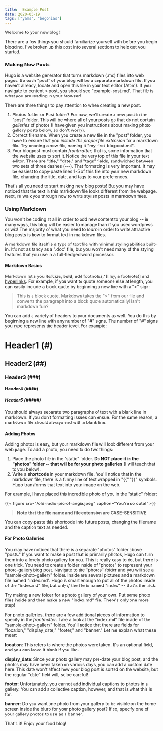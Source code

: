 ```yaml
---
title:  Example Post
date: 2020-05-19
tags: ["yams", "begonias"]
---
```


Welcome to your new blog!

There are a few things you should familiarize yourself with before you begin blogging. I've broken up this post into several sections to help get you started.

### Making New Posts

Hugo is a website generator that turns markdown (.md) files into web pages. So each "post" of your blog will be a separate markdown file. If you haven't already, locate and open this file in your text editor (Atom). If you navigate to content > post, you should see "example-post.md". That file is what you are reading in your browser!

There are three things to pay attention to when creating a new post.

1. Photos folder or Post folder? For now, we'll create a new post in the "post" folder. This will be where all of your posts go that do not contain _galleries_ of photos (I have given you instructions about making photo gallery posts below, so don't worry).
2. Correct filename. When you create a new file in the "post" folder, you have to ensure that you _include the proper file extension_ for a markdown file. Try creating a new file, naming it "my-first-blogpost.md".
3. Your blogpost must contain _frontmatter_; that is, some information that the website uses to sort it. Notice the very top of this file in your text editor. There are "title," "date," and "tags" fields, sandwiched between two sets of three dashes (-\-\-\). That formatting is very important. It may be easiest to copy-paste lines 1-5 of this file into your new markdown file, changing the title, date, and tags to your preferences.

That's all you need to start making new blog posts! But you may have noticed that the text in this markdown file looks different from the webpage. Next, I'll walk you through how to write stylish posts in markdown files.

### Using Markdown

You won't be coding at all in order to add new content to your blog -- in many ways, this blog will be easier to manage than if you used wordpress or wix! The majority of what you need to _learn_ in order to write attractive blog posts is how to format text in markdown files.

A markdown file itself is a type of text file with minimal styling abilities built-in. It's not as fancy as a ".doc" file, but you won't need many of the styling features that you use in a full-fledged word processor.

#### Markdown Basics

Markdown let's you _italicize_, **bold**, add footnotes,^[Hey, a footnote!] and [hyperlinks](https://wikipedia.org). For example, if you want to quote someone else at length, you can easily include a block quote by beginning a new line with a ">" sign:

> This is a block quote. Markdown takes the ">" from our file and converts the paragraph into a block quote automatically! Isn't markdown fun?

You can add a variety of headers to your documents as well. You do this by beginning a new line with any number of "#" signs. The number of "#" signs you type represents the header level. For example:

# Header1 (#)
## Header2 (##)
### Header3 (###)
#### Header4 (####)
##### Header5 (#####)

You should always separate two paragraphs of text with a blank line in markdown. If you don't formatting issues can ensue. For the same reason, a markdown file should always end with a blank line.

#### Adding Photos

Adding photos is easy, but your markdown file will look different from your web page. To add a photo, you need to do two things:

1. Place the photo file in the "static" folder. **Do NOT place it in the "photos" folder -- that will be for your photo galleries** (I will teach that to you below).
2. Write a **shortcode** in your markdown file. You'll notice that in the markdown file, there is a funny line of text wrapped in "{{" "}}" symbols. Hugo transforms that text into your image on the web.

For example, I have placed this incredible photo of you in the "static" folder:

{{< figure src="/old-radio-pic-of-angie.jpeg" caption="You're so cute!" >}}

> **Note that the file name and file extension are CASE-SENSITIVE!**

You can copy-paste this shortcode into future posts, changing the filename and the caption text as needed.

#### For Photo Galleries

You may have noticed that there is a separate "photos" folder above "posts." If you want to make a post that is primarily photos, Hugo can turn them into a lovely photo gallery for you. This is really easy to do, but there is one trick. You need to create a folder inside of "photos" to represent your photo-gallery blog post. Navigate to the "photos" folder and you will see a "sample-photo-gallery" folder. Inside are several pictures and a markdown file named "index.md". Hugo is smart enough to put all of the photos inside of the "index.md" file, but only _if_ the file is named "index" -- that's the trick.

Try making a new folder for a photo gallery of your own. Put some photo files inside and then make a new "index.md" file. There's only one more step!

For photo galleries, there are a few additional pieces of information to specify in the _frontmatter_. Take a look at the "index.md" file inside of the "sample-photo-gallery" folder. You'll notice that there are fields for "location," "display_date," "footer," and "banner." Let me explain what these mean:

**location**: This refers to where the photos were taken. It's an optional field, and you can leave it blank if you like.

**display_date**: Since your photo gallery may pre-date your blog post, and the photos may have been taken on various days, you can add a custom date here. This date won't affect how your blog post is sorted on the website, but the regular "date" field will, so be careful!

**footer**: Unfortunately, you cannot add individual captions to photos in a gallery. You can add a collective caption, however, and that is what this is for.

**banner**: Do you want one photo from your gallery to be visible on the home screen inside the blurb for your photo gallery post? If so, specify one of your gallery photos to use as a banner.

That's it! Enjoy your food blog!
